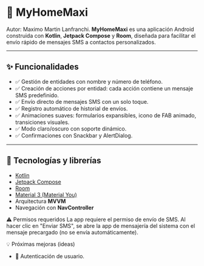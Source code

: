 # 📱 MyHomeMaxi
Autor: Maximo Martin Lanfranchi.
**MyHomeMaxi** es una aplicación Android construida con **Kotlin**, **Jetpack Compose** y **Room**, diseñada para facilitar el envío rápido de mensajes SMS a contactos personalizados.

---

## ✨ Funcionalidades

- ✅ Gestión de entidades con nombre y número de teléfono.
- ✅ Creación de acciones por entidad: cada acción contiene un mensaje SMS predefinido.
- ✅ Envío directo de mensajes SMS con un solo toque.
- ✅ Registro automático de historial de envíos.
- ✅ Animaciones suaves: formularios expansibles, icono de FAB animado, transiciones visuales.
- ✅ Modo claro/oscuro con soporte dinámico.
- ✅ Confirmaciones con Snackbar y AlertDialog.

---

## 🎯 Tecnologías y librerías

- [Kotlin](https://kotlinlang.org/)
- [Jetpack Compose](https://developer.android.com/jetpack/compose)
- [Room](https://developer.android.com/jetpack/androidx/releases/room)
- [Material 3 (Material You)](https://m3.material.io/)
- Arquitectura **MVVM**
- Navegación con **NavController**

⚠️ Permisos requeridos
La app requiere el permiso de envío de SMS. Al hacer clic en "Enviar SMS", se abre la app de mensajería del sistema con el mensaje precargado (no se envía automáticamente).

💡 Próximas mejoras (ideas)
 - 🔐 Autenticación de usuario.
